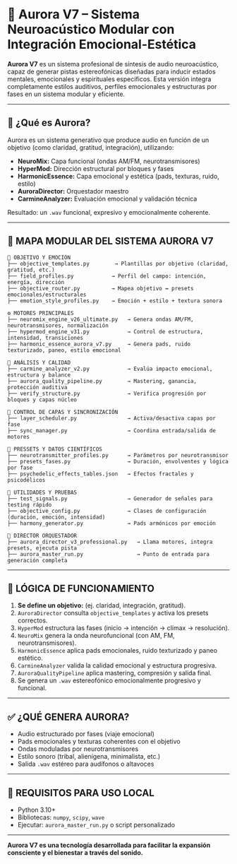 # 🌌 Aurora V7 – Sistema Neuroacústico Modular con Integración Emocional-Estética

**Aurora V7** es un sistema profesional de síntesis de audio neuroacústico, capaz de generar pistas estereofónicas diseñadas para inducir estados mentales, emocionales y espirituales específicos. Esta versión integra completamente estilos auditivos, perfiles emocionales y estructuras por fases en un sistema modular y eficiente.

---

## 🧠 ¿Qué es Aurora?

Aurora es un sistema generativo que produce audio en función de un objetivo (como claridad, gratitud, integración), utilizando:

- **NeuroMix:** Capa funcional (ondas AM/FM, neurotransmisores)
- **HyperMod:** Dirección estructural por bloques y fases
- **HarmonicEssence:** Capa emocional y estética (pads, texturas, ruido, estilo)
- **AuroraDirector:** Orquestador maestro
- **CarmineAnalyzer:** Evaluación emocional y validación técnica

Resultado: un `.wav` funcional, expresivo y emocionalmente coherente.

---

## 🧩 MAPA MODULAR DEL SISTEMA AURORA V7

```
🎯 OBJETIVO Y EMOCIÓN
├── objective_templates.py        → Plantillas por objetivo (claridad, gratitud, etc.)
├── field_profiles.py            → Perfil del campo: intención, energía, dirección
├── objective_router.py          → Mapea objetivo ↔ presets emocionales/estructurales
├── emotion_style_profiles.py    → Emoción + estilo + textura sonora

⚙️ MOTORES PRINCIPALES
├── neuromix_engine_v26_ultimate.py   → Genera ondas AM/FM, neurotransmisores, normalización
├── hypermod_engine_v31.py            → Control de estructura, intensidad, transiciones
├── harmonic_essence_aurora_v7.py     → Genera pads, ruido texturizado, paneo, estilo emocional

🧠 ANÁLISIS Y CALIDAD
├── carmine_analyzer_v2.py            → Evalúa impacto emocional, estructura y balance
├── aurora_quality_pipeline.py        → Mastering, ganancia, protección auditiva
├── verify_structure.py               → Verifica progresión por bloques y capas núcleo

🔄 CONTROL DE CAPAS Y SINCRONIZACIÓN
├── layer_scheduler.py                → Activa/desactiva capas por fase
├── sync_manager.py                   → Coordina entrada/salida de motores

🎵 PRESSETS Y DATOS CIENTÍFICOS
├── neurotransmitter_profiles.py      → Parámetros por neurotransmisor
├── presets_fases.py                  → Duración, envolventes y lógica por fase
├── psychedelic_effects_tables.json   → Efectos fractales y psicodélicos

🧪 UTILIDADES Y PRUEBAS
├── test_signals.py                   → Generador de señales para testing rápido
├── objective_config.py               → Clases de configuración (duración, emoción, intensidad)
├── harmony_generator.py              → Pads armónicos por emoción

🧭 DIRECTOR ORQUESTADOR
├── aurora_director_v3_professional.py   → Llama motores, integra presets, ejecuta pista
├── aurora_master_run.py                 → Punto de entrada para generación completa
```

---

## 🔄 LÓGICA DE FUNCIONAMIENTO

1. **Se define un objetivo:** (ej. claridad, integración, gratitud).
2. `AuroraDirector` consulta `objective_templates` y activa los presets correctos.
3. `HyperMod` estructura las fases (inicio → intención → clímax → resolución).
4. `NeuroMix` genera la onda neurofuncional (con AM, FM, neurotransmisores).
5. `HarmonicEssence` aplica pads emocionales, ruido texturizado y paneo estético.
6. `CarmineAnalyzer` valida la calidad emocional y estructura progresiva.
7. `AuroraQualityPipeline` aplica mastering, compresión y salida final.
8. Se genera un `.wav` estereofónico emocionalmente progresivo y funcional.

---

## ✅ ¿QUÉ GENERA AURORA?

- Audio estructurado por fases (viaje emocional)
- Pads emocionales y texturas coherentes con el objetivo
- Ondas moduladas por neurotransmisores
- Estilo sonoro (tribal, alienígena, minimalista, etc.)
- Salida `.wav` estéreo para audífonos o altavoces

---

## 📌 REQUISITOS PARA USO LOCAL

- Python 3.10+
- Bibliotecas: `numpy`, `scipy`, `wave`
- Ejecutar: `aurora_master_run.py` o script personalizado

---

**Aurora V7 es una tecnología desarrollada para facilitar la expansión consciente y el bienestar a través del sonido.**

